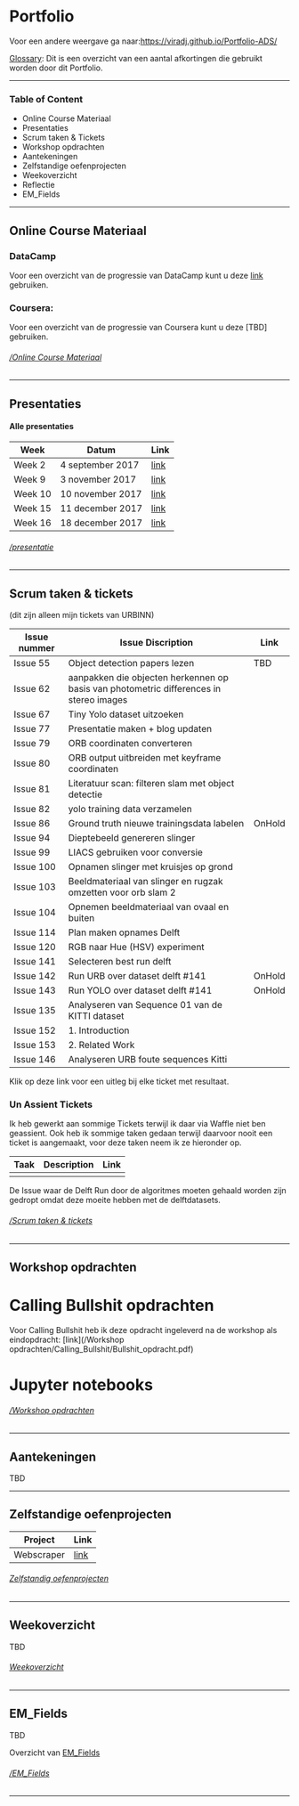 # Portfolio 

Voor een andere weergave ga naar:https://viradj.github.io/Portfolio-ADS/ 

[Glossary](https://drive.google.com/open?id=1T6SjqoIwcnKSawCsKNcVKFhOjxyqTFTCHt-RJHc6fOY): Dit is een overzicht van een aantal afkortingen die gebruikt worden door dit Portfolio.

-------------------------------

### Table of Content

- Online Course Materiaal
- Presentaties
- Scrum taken & Tickets
- Workshop opdrachten
- Aantekeningen
- Zelfstandige oefenprojecten
- Weekoverzicht
- Reflectie
- EM_Fields


--------------------------------------------------------------------



## Online Course Materiaal

### DataCamp
Voor een overzicht van de progressie van DataCamp kunt u deze [link](https://github.com/Viradj/Portfolio/blob/master/Online%20Course%20Materiaal/DataCamp.md) gebruiken. 

### Coursera: 
Voor een overzicht van de progressie van Coursera kunt u deze [TBD] gebruiken.  

###### [_/Online Course Materiaal_](/Online%20Course%20Materiaal)

---------------------------------------------------------------------





## Presentaties

#### Alle presentaties

| Week | Datum | Link |
|------|-------|------|
|Week 2|4 september 2017| [link](/Presentatie/Week_2/Week_1_Sprint_1.pdf)|
|Week 9|3 november 2017| [link](/Presentatie/Week_9/Week_9-Presentatie.pdf)|
|Week 10|10 november 2017| [link](/Presentatie/Week_10/Week_10-Presentatie.pdf)|
|Week 15|11 december 2017| [link](/Presentatie/Week_15/Week_15-Presentatie.pdf)|
|Week 16|18 december 2017| [link](/Presentatie/Week_16/Week_16-Presentatie.pdf)|



###### [_/presentatie_](/Presentatie)

-----------------------------------------------------------------------------------


## Scrum taken & tickets
(dit zijn alleen mijn tickets van URBINN) 

| Issue nummer | Issue Discription | Link |
| -------------|--------------|------|
| Issue 55 | Object detection papers lezen | TBD |
| Issue 62     | aanpakken die objecten herkennen op basis van photometric differences in stereo images  |   |
| Issue 67     | Tiny Yolo dataset uitzoeken  |  |
| Issue 77 | Presentatie maken + blog updaten  |
| Issue 79 | ORB coordinaten converteren |  |
| Issue 80 | ORB output uitbreiden met keyframe coordinaten |  |
| Issue 81 | Literatuur scan: filteren slam met object detectie|  | 
| Issue 82 | yolo training data verzamelen |  |
| Issue 86 | Ground truth nieuwe trainingsdata labelen | OnHold  |
| Issue 94 | Dieptebeeld genereren slinger |  | 
| Issue 99 | LIACS gebruiken voor conversie |  |
| Issue 100 | Opnamen slinger met kruisjes op grond |  |
| Issue 103 | Beeldmateriaal van slinger en rugzak omzetten voor orb slam 2 |  | 
| Issue 104 | Opnemen beeldmateriaal van ovaal en buiten |  |
| Issue 114 | Plan maken opnames Delft|  |
| Issue 120 | RGB naar Hue (HSV) experiment |  |
| Issue 141 | Selecteren best run delft |  |
| Issue 142 | Run URB over dataset delft #141 | OnHold  |
| Issue 143 | Run YOLO over dataset delft #141 | OnHold  |
| Issue 135 | Analyseren van Sequence 01 van de KITTI dataset |  |
| Issue 152 | 1. Introduction |  |
| Issue 153 | 2. Related Work |  |
| Issue 146 | Analyseren URB foute sequences Kitti |   | 

Klik op deze link voor een uitleg bij elke ticket met resultaat.

### Un Assient Tickets
Ik heb gewerkt aan sommige Tickets terwijl ik daar via Waffle niet ben geassient. Ook heb ik sommige taken gedaan terwijl daarvoor nooit een ticket is aangemaakt, voor deze taken neem ik ze hieronder op. 

| Taak | Description | Link |
|-------|----------|------------|
|		|		   |			|




De Issue waar de Delft Run door de algoritmes moeten gehaald worden zijn gedropt omdat deze moeite hebben met de delftdatasets. 



###### [_/Scrum taken & tickets_](/Scrum%20taken%20%26%20Tickets)

------------------------------------------------------------------------------------------

## Workshop opdrachten

# Calling Bullshit opdrachten

Voor Calling Bullshit heb ik deze opdracht ingeleverd na de workshop als eindopdracht: [link](/Workshop opdrachten/Calling_Bullshit/Bullshit_opdracht.pdf)



# Jupyter notebooks 





###### [_/Workshop opdrachten_](/Workshop%20opdrachten)
---------------------------------------------------------------------------------------------


## Aantekeningen

TBD




-------------------------------------------------------------------------------------------

## Zelfstandige oefenprojecten

|Project | Link |
|--------|------|
|Webscraper|[link](/Zelfstandige%20oefenprojecten/Webscrape)|





###### [_Zelfstandig oefenprojecten_](/Zelfstandige%20oefenprojecten)


---------------------------------------------------------------------------------------------

## Weekoverzicht 

TBD



###### [_Weekoverzicht_](/Week%20overzicht)


-----------------------------------------------------------------------------------------------

## EM_Fields

TBD

Overzicht van [EM_Fields](/EM-Fields) 

###### [_/EM_Fields_](EM-Fields)


-----------------------------------------------------------------------------------------------



